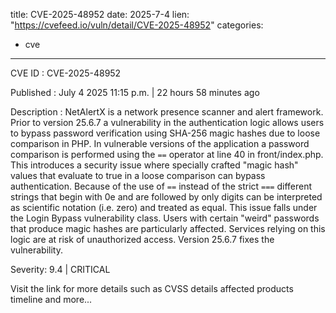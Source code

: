  
title: CVE-2025-48952
date: 2025-7-4
lien: "https://cvefeed.io/vuln/detail/CVE-2025-48952"
categories:
  - cve
---

CVE ID : CVE-2025-48952

Published :  July 4
2025
11:15 p.m. | 22 hours
58 minutes ago

Description : NetAlertX is a network
presence scanner
and alert framework. Prior to version 25.6.7
a vulnerability in the authentication logic allows users to bypass password verification using SHA-256 magic hashes
due to loose comparison in PHP. In vulnerable versions of the application
a password comparison is performed using the `==` operator at line 40 in front/index.php. This introduces a security issue where specially crafted "magic hash" values that evaluate to true in a loose comparison can bypass authentication. Because of the use of `==` instead of the strict `===`
different strings that begin with 0e and are followed by only digits can be interpreted as scientific notation (i.e.
zero) and treated as equal. This issue falls under the Login Bypass vulnerability class. Users with certain "weird" passwords that produce magic hashes are particularly affected. Services relying on this logic are at risk of unauthorized access. Version 25.6.7 fixes the vulnerability.

Severity: 9.4 | CRITICAL

Visit the link for more details
such as CVSS details
affected products
timeline
and more...
